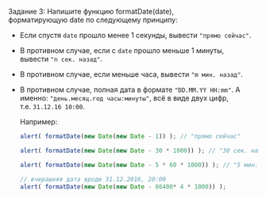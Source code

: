 Задание 3: Напишите функцию formatDate(date), форматирующую date по следующему принципу: 
- Если спустя `date` прошло менее 1 секунды, вывести `"прямо сейчас"`.
- В противном случае, если с `date` прошло меньше 1 минуты, вывести `"n сек. назад"`.
- В противном случае, если меньше часа, вывести `"m мин. назад"`.
- В противном случае, полная дата в формате `"DD.MM.YY HH:mm"`. А именно: `"день.месяц.год часы:минуты"`, всё в виде двух цифр, т.е. `31.12.16 10:00`.
    
    Например:
    
    ```jsx
    alert( formatDate(new Date(new Date - 1)) ); // "прямо сейчас"
    
    alert( formatDate(new Date(new Date - 30 * 1000)) ); // "30 сек. назад"
    
    alert( formatDate(new Date(new Date - 5 * 60 * 1000)) ); // "5 мин. назад"
    
    // вчерашняя дата вроде 31.12.2016, 20:00
    alert( formatDate(new Date(new Date - 86400* 4 * 1000)) );
    ```

